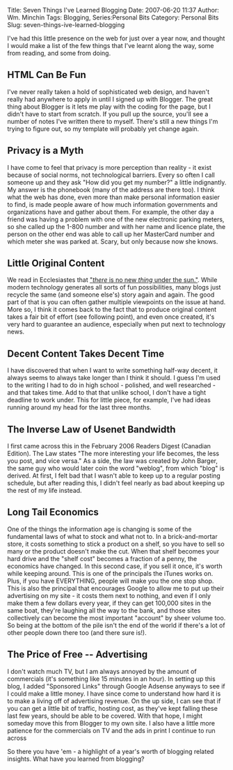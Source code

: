 Title: Seven Things I've Learned Blogging
Date: 2007-06-20 11:37
Author: Wm. Minchin
Tags: Blogging, Series:Personal Bits
Category: Personal Bits
Slug: seven-things-ive-learned-blogging

I've had this little presence on the web for just over a year now, and
thought I would make a list of the few things that I've learnt along the
way, some from reading, and some from doing.

## HTML Can Be Fun

I've never really taken a hold of sophisticated web design, and haven't
really had anywhere to apply in until I signed up with Blogger. The
great thing about Blogger is it lets me play with the coding for the
page, but I didn't have to start from scratch. If you pull up the
source, you'll see a number of notes I've written there to myself.
There's still a new things I'm trying to figure out, so my template will
probably yet change again.

## Privacy is a Myth

I have come to feel that privacy is more perception than reality - it
exist because of social norms, not technological barriers. Every so
often I call someone up and they ask "How did you get my number?" a
little indignantly. My answer is the phonebook (many of the address are
there too). I think what the web has done, even more than make personal
information easier to find, is made people aware of how much information
governments and organizations have and gather about them. For example,
the other day a friend was having a problem with one of the new
electronic parking meters, so she called up the 1-800 number and with
her name and licence plate, the person on the other end was able to call
up her MasterCard number and which meter she was parked at. Scary, but
only because now she knows.

## Little Original Content

We read in Ecclesiastes that ["*there* is no new *thing* under the
sun."](http://scriptures.lds.org/en/eccl/1/9#9). While modern technology
generates all sorts of fun possibilities, many blogs just recycle the
same (and someone else's) story again and again. The good part of that
is you can often gather multiple viewpoints on the issue at hand. More
so, I think it comes back to the fact that to produce original content
takes a fair bit of effort (see following point), and even once created,
it's very hard to guarantee an audience, especially when put next to
technology news.

## Decent Content Takes Decent Time

I have discovered that when I want to write something half-way decent,
it always seems to always take longer than I think it should. I guess
I'm used to the writing I had to do in high school - polished, and well
researched - and that takes time. Add to that that unlike school, I
don't have a tight deadline to work under. This for little piece, for
example, I've had ideas running around my head for the last three
months.

## The Inverse Law of Usenet Bandwidth

I first came across this in the February 2006 Readers Digest (Canadian
Edition). The Law states "The more interesting your life becomes, the
less you post, and vice versa." As a side, the law was created by John
Barger, the same guy who would later coin the word "weblog", from which
"blog" is derived. At first, I felt bad that I wasn't able to keep up to
a regular posting schedule, but after reading this, I didn't feel nearly
as bad about keeping up the rest of my life instead.

## Long Tail Economics

One of the things the information age is changing is some of the
fundamental laws of what to stock and what not to. In a brick-and-mortar
store, it costs something to stick a product on a shelf, so you have to
sell so many or the product doesn't make the cut. When that shelf
becomes your hard drive and the "shelf cost" becomes a fraction of a
penny, the economics have changed. In this second case, if you sell it
once, it's worth while keeping around. This is one of the principals the
iTunes works on. Plus, if you have EVERYTHING, people will make you the
one stop shop. This is also the principal that encourages Google to
allow me to put up their advertising on my site - it costs them next to
nothing, and even if I only make them a few dollars every year, if they
can get 100,000 sites in the same boat, they're laughing all the way to
the bank, and those sites collectively can become the most important
"account" by sheer volume too. So being at the bottom of the pile isn't
the end of the world if there's a lot of other people down there too
(and there sure is!).

## The Price of Free -- Advertising

I don't watch much TV, but I am always annoyed by the amount of
commercials (it's something like 15 minutes in an hour). In setting up
this blog, I added "Sponsored Links" through Google Adsense anyways to
see if I could make a little money. I have since come to understand how
hard it is to make a living off of advertising revenue. On the up side,
I can see that if you can get a little bit of traffic, hosting cost, as
they've kept falling these last few years, should be able to be covered.
With that hope, I might someday move this from Blogger to my own site. I
also have a little more patience for the commercials on TV and the ads
in print I continue to run across

So there you have 'em - a highlight of a year's worth of blogging
related insights. What have you learned from blogging?
